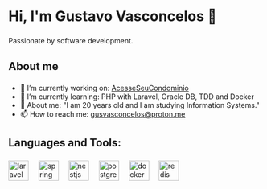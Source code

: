 <h1 align="left">Hi, I'm Gustavo Vasconcelos 👋</h1>

###

<p align="left">Passionate by software development.</p>

###

<h2 align="left">About me</h2>

###

- 🔭 I’m currently working on: [AcesseSeuCondominio](https://www.acesseseucondominio.com.br/)
- 🌱 I’m currently learning: PHP with Laravel, Oracle DB, TDD and Docker
- 💬 About me: "I am 20 years old and I am studying Information Systems."
- 📫 How to reach me: gusvasconcelos@proton.me</p>

###

<h2 align="left">Languages and Tools:</h2>

###

<div align="left">
  <img src="https://skillicons.dev/icons?i=laravel" height="40" alt="laravel logo"  />
  <img width="12" />
  <img src="https://skillicons.dev/icons?i=spring" height="40" alt="spring logo"  />
  <img width="12" />
  <img src="https://skillicons.dev/icons?i=nestjs" height="40" alt="nestjs logo"  />
  <img width="12" />
  <img src="https://skillicons.dev/icons?i=postgres" height="40" alt="postgresql logo"  />
  <img width="12" />
  <img src="https://skillicons.dev/icons?i=docker" height="40" alt="docker logo"  />
  <img width="12" />
  <img src="https://skillicons.dev/icons?i=redis" height="40" alt="redis logo"  />
</div>

###

